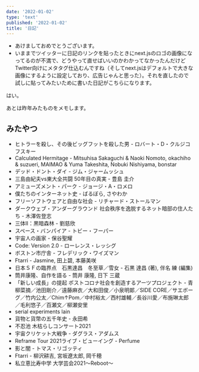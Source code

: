 ```yaml
---
date: '2022-01-02'
type: 'text'
published: '2022-01-02'
title: '日記'
---
```


* あけましておめでとうございます。
* いままでツイッターに日記のリンクを貼ったときにnext.jsのロゴの画像になってるのが不満で、どうやって直せばいいのかわかってなかったんだけどTwitter向けにメタタグ仕込むんですね（そしてnext.jsはデフォルトで大きな画像にするように設定しており、広告じゃんと思った）。それを直したので試しに貼ってみたいために書いた日記がこちらになります。  
  
はい。  
  
あとは昨年みたものをメモします。

## みたやつ
* ヒトラーを殺し、その後ビッグフットを殺した男 - ロバート・D・クルジコフスキー
* Calculated Hermitage - Mitsuhisa Sakaguchi & Naoki Nomoto, okachiho & suzueri, MAIMAO & Yuma Takeshita, Nobuki Nishiyama, bonstar
* デッド・ドント・ダイ - ジム・ジャームッシュ
* 三島由紀夫vs東大全共闘 50年目の真実 - 豊島 圭介
* アミューズメント・パーク - ジョージ・A・ロメロ
* 僕たちのインターネット史 - ばるぼら, さやわか
* フリーソフトウェアと自由な社会 - リチャード・ストールマン
* ダークウェブ・アンダーグラウンド 社会秩序を逸脱するネット暗部の住人たち - 木澤佐登志
* 三体II：黒暗森林 - 劉慈欣
* スペース・バンパイア - トビー・フーパー
* 宇宙人の画家 - 保谷聖耀
* Code: Version 2.0 - ローレンス・レッシグ 
* ボストン市庁舎 - フレデリック・ワイズマン
* Ftarri - Jasmine, 田上碧, 本藤美咲
* 日本ＳＦの臨界点　石黒達昌　冬至草／雪女 - 石黒 達昌 (著), 伴名 練  (編集) 
* 筒井康隆、自作を語る - 筒井 康隆, 日下 三蔵
* 「新しい成⻑」の提起 ポストコロナ社会を創造するアーツプロジェクト - ⻘柳菜摘／池⽥剛介／遠藤⿇⾐／⼤和⽥俊／⼩泉明郞／SIDE CORE／サエボーグ／⽵内公太／Chim↑Pom／中村裕太／⻄村雄輔／⻑⾕川愛／布施琳太郎／⽑利悠⼦／百瀬⽂／柳瀬安⾥
* serial experiments lain
* 貨物と貨幣の五千年史 - 永田希
* 不忍池 木枯らしコンサート2021
* 宇宙クリケット大戦争 - ダグラス・アダムス
* Reframe Tour 2021ライブ・ビューイング - Perfume
* 影と闇 - トマス・リゴッティ
* Ftarri - 柳沢耕吉, 宮坂遼太郎, 岡千穂
* 私立恵比寿中学 大学芸会2021～Reboot～